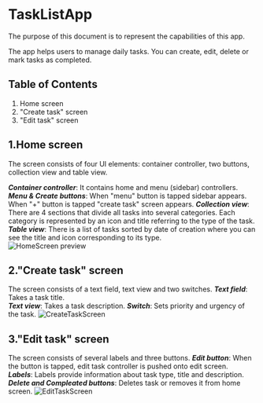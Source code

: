 # TaskListApp

The purpose of this document is to represent the capabilities of this app. 

The app helps users to manage daily tasks. You can create, edit, delete or mark tasks as completed.

## Table of Contents
1. Home screen
2. "Create task" screen
3. "Edit task" screen

## 1.Home screen
The screen consists of four UI elements: container controller, two buttons, collection view and table view. 

***Container controller***: It contains home and menu (sidebar) controllers. 
***Menu & Create buttons***: When "menu" button is tapped sidebar appears. When "+" button is tapped "create task" screen appears. 
***Collection view***: There are 4 sections that divide all tasks into several categories. Each category is represented by an icon and title referring to the type of the task. 
***Table view***: There is a list of tasks sorted by date of creation where you can see the title and icon corresponding to its type.   
![HomeScreen preview](https://user-images.githubusercontent.com/76248402/157547812-5a41b1db-1f8b-4e2e-a1a1-68607056f4c2.gif)

## 2."Create task" screen
The screen consists of a text field, text view and two switches. 
***Text field***: Takes a task title.    
***Text view***: Takes a task description. 
***Switch***: Sets priority and urgency of the task. 
![CreateTaskScreen](https://user-images.githubusercontent.com/76248402/157520448-6e04efe6-8276-4df8-8b05-e35e2abb1883.gif)

## 3."Edit task" screen
The screen consists of several labels and three buttons. 
***Edit button***: When the button is tapped, edit task controller is pushed onto edit screen.  
***Labels***: Labels provide information about task type, title and description.    
***Delete and Compleated buttons***: Deletes task or removes it from home screen. 
![EditTaskScreen](https://user-images.githubusercontent.com/76248402/157534886-22d800cc-8a87-4f1e-80de-db644682341d.gif)
